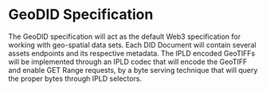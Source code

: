 # GeoDID Specification

The GeoDID specification will act as the default Web3 specification for working with geo-spatial data sets. Each DID Document will contain several assets endpoints and its respective metadata. The IPLD encoded GeoTIFFs will be implemented through an IPLD codec that will encode the GeoTIFF and enable GET Range requests, by a byte serving technique that will query the proper bytes through IPLD selectors.

